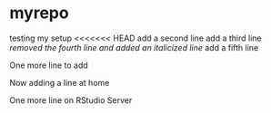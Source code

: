 # myrepo
testing my setup
<<<<<<< HEAD
add a second line
add a third line
*removed the fourth line and added an italicized line*
add a fifth line  

One more line to add

Now adding a line at home

One more line on RStudio Server